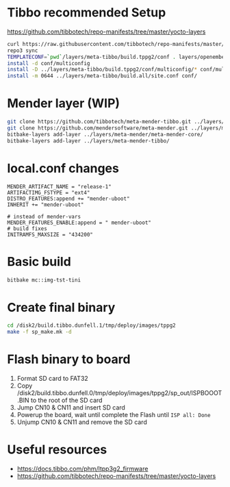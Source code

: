 # Tibbo recommended Setup
https://github.com/tibbotech/repo-manifests/tree/master/yocto-layers
```bash
curl https://raw.githubusercontent.com/tibbotech/repo-manifests/master/clone.sh > ./clone.sh && chmod 0755 ./clone.sh && ./clone.sh
repo3 sync
TEMPLATECONF=`pwd`/layers/meta-tibbo/build.tppg2/conf . layers/openembedded-core/oe-init-build-env ./build.tppg2
install -d conf/multiconfig
install -D ../layers/meta-tibbo/build.tppg2/conf/multiconfig/* conf/multiconfig/
install -m 0644 ../layers/meta-tibbo/build.all/site.conf conf/

```

# Mender layer (WIP)
```bash
git clone https://github.com/tibbotech/meta-mender-tibbo.git ../layers/meta-mender-tibbo
git clone https://github.com/mendersoftware/meta-mender.git ../layers/meta-mender -b dunfell
bitbake-layers add-layer ../layers/meta-mender/meta-mender-core/
bitbake-layers add-layer ../layers/meta-mender-tibbo/
```

# local.conf changes
```
MENDER_ARTIFACT_NAME = "release-1"
ARTIFACTIMG_FSTYPE = "ext4"
DISTRO_FEATURES:append += "mender-uboot"
INHERIT += "mender-uboot"

# instead of mender-vars
MENDER_FEATURES_ENABLE:append = " mender-uboot"
# build fixes
INITRAMFS_MAXSIZE = "434200"

```

# Basic build
```bash
bitbake mc::img-tst-tini
```

# Create final binary
```bash
cd /disk2/build.tibbo.dunfell.1/tmp/deploy/images/tppg2
make -f sp_make.mk -d
```

# Flash binary to board
1. Format SD card to FAT32
2. Copy /disk2/build.tibbo.dunfell.0/tmp/deploy/images/tppg2/sp_out/ISPBOOOT.BIN to the root of the SD card
3. Jump CN10 & CN11 and insert SD card
4. Powerup the board, wait until complete the Flash until `ISP all: Done`
5. Unjump CN10 & CN11 and remove the SD card

# Useful resources
- https://docs.tibbo.com/phm/ltpp3g2_firmware
- https://github.com/tibbotech/repo-manifests/tree/master/yocto-layers
